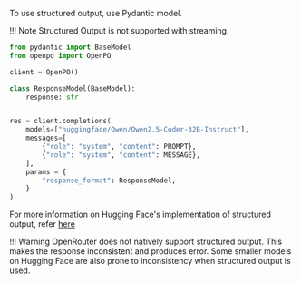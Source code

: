 To use structured output, use Pydantic model.

!!! Note
    Structured Output is not supported with streaming.

```python
from pydantic import BaseModel
from openpo import OpenPO

client = OpenPO()

class ResponseModel(BaseModel):
    response: str


res = client.completions(
    models=["huggingface/Qwen/Qwen2.5-Coder-32B-Instruct"],
    messages=[
        {"role": "system", "content": PROMPT},
        {"role": "system", "content": MESSAGE},
    ],
    params = {
        "response_format": ResponseModel,
    }
)
```

For more information on Hugging Face's implementation of structured output, refer [here](https://huggingface.co/docs/text-generation-inference/en/basic_tutorials/using_guidance#constrain-with-pydantic)

!!! Warning
    OpenRouter does not natively support structured output. This makes the response inconsistent and produces error.
    Some smaller models on Hugging Face are also prone to inconsistency when structured output is used.